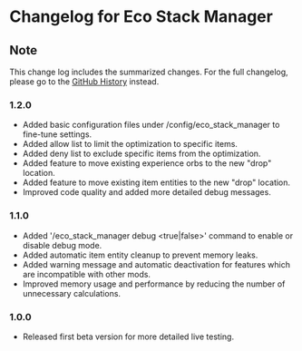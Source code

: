 # Changelog for Eco Stack Manager

## Note

This change log includes the summarized changes.
For the full changelog, please go to the [GitHub History][history] instead.

### 1.2.0

- Added basic configuration files under /config/eco_stack_manager to fine-tune settings.
- Added allow list to limit the optimization to specific items.
- Added deny list to exclude specific items from the optimization.
- Added feature to move existing experience orbs to the new "drop" location.
- Added feature to move existing item entities to the new "drop" location.
- Improved code quality and added more detailed debug messages.

### 1.1.0

- Added '/eco_stack_manager debug <true|false>' command to enable or disable debug mode.
- Added automatic item entity cleanup to prevent memory leaks.
- Added warning message and automatic deactivation for features which are incompatible with other
  mods.
- Improved memory usage and performance by reducing the number of unnecessary calculations.

### 1.0.0

- Released first beta version for more detailed live testing.

[history]: https://github.com/MarkusBordihn/BOs-Eco-Stack-Manager/commits/
